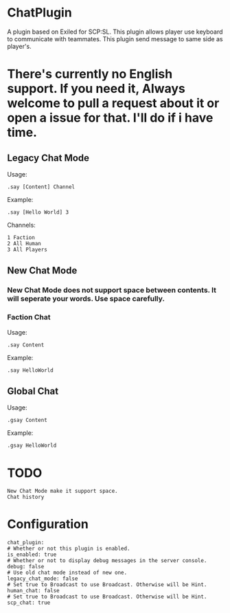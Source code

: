 # ChatPlugin

A plugin based on Exiled for SCP:SL. This plugin allows player use keyboard to communicate with teammates.
This plugin send message to same side as player's.

# There's currently no English support. If you need it, Always welcome to pull a request about it or open a issue for that. I'll do if i have time.

## Legacy Chat Mode

Usage:

```
.say [Content] Channel
```

Example:

```
.say [Hello World] 3
```

Channels:
```
1 Faction
2 All Human
3 All Players
```

## New Chat Mode

### New Chat Mode does not support space between contents. It will seperate your words. Use space carefully.

### Faction Chat

Usage:

```
.say Content
```

Example:

```
.say HelloWorld
```


## Global Chat

Usage:

```
.gsay Content
```

Example:

```
.gsay HelloWorld
```

# TODO
```
New Chat Mode make it support space.
Chat history
```

# Configuration
```
chat_plugin:
# Whether or not this plugin is enabled.
is_enabled: true
# Whether or not to display debug messages in the server console.
debug: false
# Use old chat mode instead of new one.
legacy_chat_mode: false
# Set true to Broadcast to use Broadcast. Otherwise will be Hint.
human_chat: false
# Set true to Broadcast to use Broadcast. Otherwise will be Hint.
scp_chat: true
```







